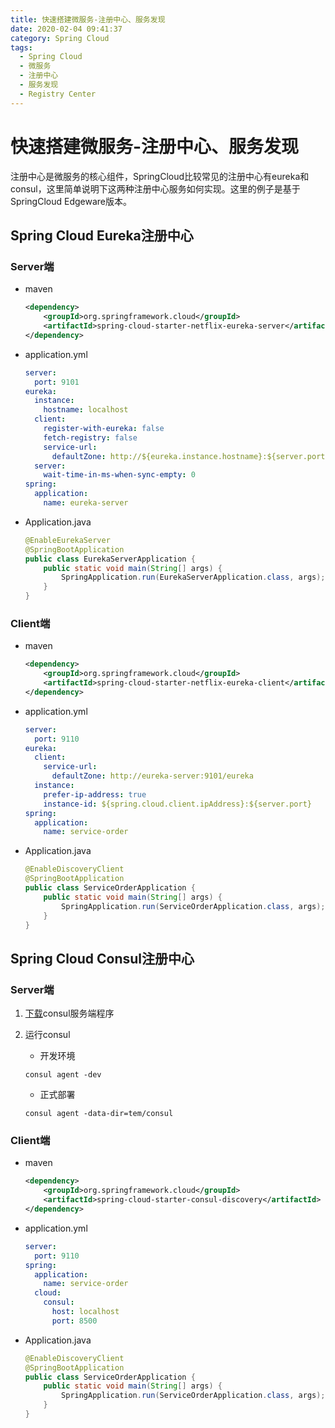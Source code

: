 ```yaml
---
title: 快速搭建微服务-注册中心、服务发现
date: 2020-02-04 09:41:37
category: Spring Cloud
tags: 
  - Spring Cloud
  - 微服务
  - 注册中心
  - 服务发现
  - Registry Center
---
```


# 快速搭建微服务-注册中心、服务发现

注册中心是微服务的核心组件，SpringCloud比较常见的注册中心有eureka和consul，这里简单说明下这两种注册中心服务如何实现。这里的例子是基于SpringCloud Edgeware版本。

<!--more-->

## Spring Cloud Eureka注册中心

### Server端

- maven

    ```xml
    <dependency>
        <groupId>org.springframework.cloud</groupId>
        <artifactId>spring-cloud-starter-netflix-eureka-server</artifactId>
    </dependency>
    ```

- application.yml

    ```yaml
    server:
      port: 9101
    eureka:
      instance:
        hostname: localhost
      client:
        register-with-eureka: false
        fetch-registry: false
        service-url:
          defaultZone: http://${eureka.instance.hostname}:${server.port}/eureka
      server:
        wait-time-in-ms-when-sync-empty: 0
    spring:
      application:
        name: eureka-server
    ```

- Application.java

    ```java
    @EnableEurekaServer
    @SpringBootApplication
    public class EurekaServerApplication {
        public static void main(String[] args) {
            SpringApplication.run(EurekaServerApplication.class, args);
        }
    }
    ```

### Client端

- maven

    ```xml
    <dependency>
        <groupId>org.springframework.cloud</groupId>
        <artifactId>spring-cloud-starter-netflix-eureka-client</artifactId>
    </dependency>
    ```
    
- application.yml

    ```yaml
    server:
      port: 9110
    eureka:
      client:
        service-url:
          defaultZone: http://eureka-server:9101/eureka
      instance:
        prefer-ip-address: true
        instance-id: ${spring.cloud.client.ipAddress}:${server.port}
    spring:
      application:
        name: service-order
    ```

- Application.java

    ```java
    @EnableDiscoveryClient
    @SpringBootApplication
    public class ServiceOrderApplication {
        public static void main(String[] args) {
            SpringApplication.run(ServiceOrderApplication.class, args);
        }
    }
    ```

## Spring Cloud Consul注册中心

### Server端

1. [下载](https://www.consul.io/downloads.html)consul服务端程序

2. 运行consul

    - 开发环境
    ```
    consul agent -dev
    ```

    - 正式部署
    ```
    consul agent -data-dir=tem/consul
    ```

### Client端

- maven

    ```xml
    <dependency>
        <groupId>org.springframework.cloud</groupId>
        <artifactId>spring-cloud-starter-consul-discovery</artifactId>
    </dependency>
    ```
    
- application.yml

    ```yaml
    server:
      port: 9110
    spring:
      application:
        name: service-order
      cloud: 
        consul:
          host: localhost
          port: 8500
    ```

- Application.java

    ```java
    @EnableDiscoveryClient
    @SpringBootApplication
    public class ServiceOrderApplication {
        public static void main(String[] args) {
            SpringApplication.run(ServiceOrderApplication.class, args);
        }
    }
    ```